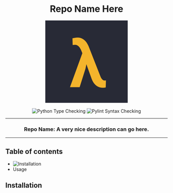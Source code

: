 <div align="center">
  
  # Repo Name Here
  
  <img src="assets/logo.png" width="256" height="256" />
  
  ![Python Type Checking](https://github.com/lambda-foundation/github_actions_practice/actions/workflows/python_type_check.yml/badge.svg)
  ![Pylint Syntax Checking](https://github.com/lambda-foundation/github_actions_practice/actions/workflows/pylint.yml/badge.svg)

  ---

  ### Repo Name: A very nice description can go here.

  ---
  
</div>

## Table of contents

- ![Installation](##installation)
- Usage

## Installation
